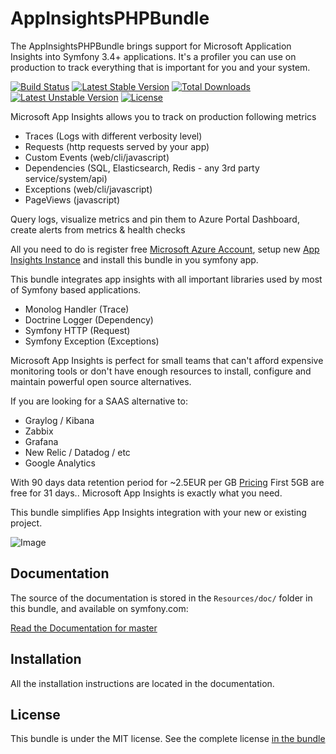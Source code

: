AppInsightsPHPBundle
=============

The AppInsightsPHPBundle brings support for Microsoft Application Insights into Symfony 3.4+ applications.
It's a profiler you can use on production to track everything that is important for you and your system.

[![Build Status](https://travis-ci.com/app-insights-php/app-insights-php-bundle.svg?branch=master)](https://travis-ci.com/app-insights-php/app-insights-php-bundle)
[![Latest Stable Version](https://poser.pugx.org/app-insights-php/app-insights-php-bundle/v/stable)](https://packagist.org/packages/app-insights-php/app-insights-php-bundle)
[![Total Downloads](https://poser.pugx.org/app-insights-php/app-insights-php-bundle/downloads)](https://packagist.org/packages/app-insights-php/app-insights-php-bundle)
[![Latest Unstable Version](https://poser.pugx.org/app-insights-php/app-insights-php-bundle/v/unstable)](https://packagist.org/packages/app-insights-php/app-insights-php-bundle)
[![License](https://poser.pugx.org/app-insights-php/app-insights-php-bundle/license)](https://packagist.org/packages/app-insights-php/app-insights-php-bundle)


Microsoft App Insights allows you to track on production following metrics

* Traces (Logs with different verbosity level)
* Requests (http requests served by your app)
* Custom Events (web/cli/javascript) 
* Dependencies (SQL, Elasticsearch, Redis - any 3rd party service/system/api)
* Exceptions (web/cli/javascript)
* PageViews (javascript)

Query logs, visualize metrics and pin them to Azure Portal Dashboard, create alerts from metrics & health checks

All you need to do is register free [Microsoft Azure Account](https://azure.microsoft.com/en-us/free/free-account-faq/), 
setup new [App Insights Instance](https://docs.microsoft.com/en-us/azure/azure-monitor/app/create-new-resource) and install
this bundle in you symfony app. 

This bundle integrates app insights with all important libraries used by most of Symfony based applications.

* Monolog Handler (Trace)
* Doctrine Logger (Dependency) 
* Symfony HTTP (Request)
* Symfony Exception (Exceptions)

Microsoft App Insights is perfect for small teams that can't afford expensive monitoring tools or don't
have enough resources to install, configure and maintain powerful open source alternatives. 

If you are looking for a SAAS alternative to:

* Graylog / Kibana
* Zabbix 
* Grafana 
* New Relic / Datadog / etc 
* Google Analytics 

With 90 days data retention period for ~2.5EUR per GB [Pricing](https://azure.microsoft.com/en-us/pricing/details/monitor/)
First 5GB are free for 31 days..
Microsoft App Insights is exactly what you need. 

This bundle simplifies App Insights integration with your new or existing project. 

![Image](https://docs.microsoft.com/en-us/azure/azure-monitor/app/media/web-monitor-performance/performancetriageview7dayszoomedtrendzoomed95th99th.png)

Documentation
-------------

The source of the documentation is stored in the `Resources/doc/` folder
in this bundle, and available on symfony.com:

[Read the Documentation for master](Resources/doc/index.md)

Installation
------------

All the installation instructions are located in the documentation.

License
-------

This bundle is under the MIT license. See the complete license [in the bundle](LICENSE)
